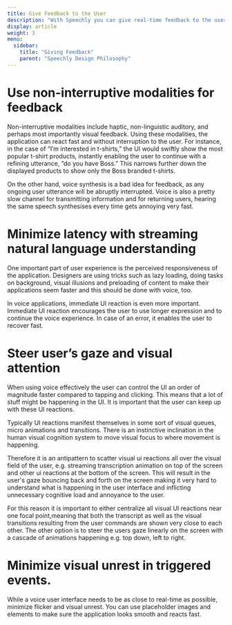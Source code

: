 ```yaml
---
title: Give Feedback to the User
description: "With Speechly you can give real-time feedback to the user while they talk."
display: article
weight: 3
menu:
  sidebar:
    title: "Giving Feedback"
    parent: "Speechly Design Philosophy"
---
```

# Use non-interruptive modalities for feedback

Non-interruptive modalities include haptic, non-linguistic auditory, and perhaps most importantly visual feedback. Using these modalities, the application can react fast and without interruption to the user. For instance, in the case of “I’m interested in t-shirts,” the UI would swiftly show the most popular t-shirt products, instantly enabling the user to continue with a refining utterance, ”do you have Boss.” This narrows further down the displayed products to show only the Boss branded t-shirts.

On the other hand, voice synthesis is a bad idea for feedback, as any ongoing user utterance will be abruptly interrupted. Voice is also a pretty slow channel for transmitting information and for returning users, hearing the same speech synthesises every time gets annoying very fast.

# Minimize latency with streaming natural language understanding

One important part of user experience is the perceived responsiveness of the application. Designers are using tricks such as lazy loading, doing tasks on background, visual illusions and preloading of content to make their applications seem faster and this should be done with voice, too.

In voice applications, immediate UI reaction is even more important. Immediate UI reaction encourages the user to use longer expression and to continue the voice experience. In case of an error, it enables the user to recover fast.

# Steer user’s gaze and visual attention

When using voice effectively the user can control the UI an order of magnitude faster compared to tapping and clicking. This means that a lot of stuff might be happening in the UI. It is important that the user can keep up with these UI reactions.

Typically UI reactions manifest themselves in some sort of visual queues, micro animations and transitions. There is an instinctive inclination in the human visual cognition system to move visual focus to where movement is happening.

Therefore it is an antipattern to scatter visual ui reactions all over the visual field of the user, e.g. streaming transcription animation on top of the screen and other ui reactions at the bottom of the screen. This will result in the user's gaze bouncing back and forth on the screen making it very hard to understand what is happening in the user interface and inflicting unnecessary cognitive load and annoyance to the user.

For this reason it is important to either centralize all visual UI reactions near one focal point,meaning that both the transcript as well as the visual transitions resulting from the user commands are shown very close to each other. The other option is to steer the users gaze linearly on the screen with a cascade of animations happening e.g. top down, left to right.

# Minimize visual unrest in triggered events.

While a voice user interface needs to be as close to real-time as possible, minimize flicker and visual unrest. You can use placeholder images and elements to make sure the application looks smooth and reacts fast.
